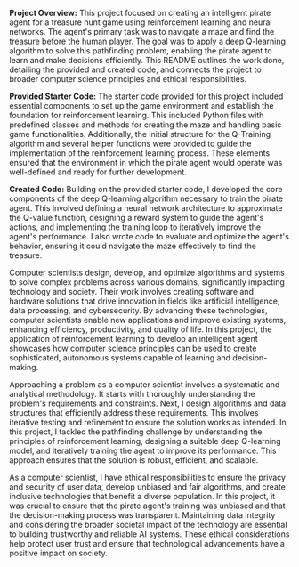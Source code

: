 **Project Overview:** This project focused on creating an intelligent pirate agent for a treasure hunt game using reinforcement learning and neural networks. The agent's primary task was to navigate a maze and find the treasure before the human player. The goal was to apply a deep Q-learning algorithm to solve this pathfinding problem, enabling the pirate agent to learn and make decisions efficiently. This README outlines the work done, detailing the provided and created code, and connects the project to broader computer science principles and ethical responsibilities.

**Provided Starter Code:** The starter code provided for this project included essential components to set up the game environment and establish the foundation for reinforcement learning. This included Python files with predefined classes and methods for creating the maze and handling basic game functionalities. Additionally, the initial structure for the Q-Training algorithm and several helper functions were provided to guide the implementation of the reinforcement learning process. These elements ensured that the environment in which the pirate agent would operate was well-defined and ready for further development.

**Created Code:** Building on the provided starter code, I developed the core components of the deep Q-learning algorithm necessary to train the pirate agent. This involved defining a neural network architecture to approximate the Q-value function, designing a reward system to guide the agent's actions, and implementing the training loop to iteratively improve the agent's performance. I also wrote code to evaluate and optimize the agent's behavior, ensuring it could navigate the maze effectively to find the treasure. 

Computer scientists design, develop, and optimize algorithms and systems to solve complex problems across various domains, significantly impacting technology and society. Their work involves creating software and hardware solutions that drive innovation in fields like artificial intelligence, data processing, and cybersecurity. By advancing these technologies, computer scientists enable new applications and improve existing systems, enhancing efficiency, productivity, and quality of life. In this project, the application of reinforcement learning to develop an intelligent agent showcases how computer science principles can be used to create sophisticated, autonomous systems capable of learning and decision-making.

Approaching a problem as a computer scientist involves a systematic and analytical methodology. It starts with thoroughly understanding the problem's requirements and constraints. Next, I design algorithms and data structures that efficiently address these requirements. This involves iterative testing and refinement to ensure the solution works as intended. In this project, I tackled the pathfinding challenge by understanding the principles of reinforcement learning, designing a suitable deep Q-learning model, and iteratively training the agent to improve its performance. This approach ensures that the solution is robust, efficient, and scalable.

As a computer scientist, I have ethical responsibilities to ensure the privacy and security of user data, develop unbiased and fair algorithms, and create inclusive technologies that benefit a diverse population. In this project, it was crucial to ensure that the pirate agent's training was unbiased and that the decision-making process was transparent. Maintaining data integrity and considering the broader societal impact of the technology are essential to building trustworthy and reliable AI systems. These ethical considerations help protect user trust and ensure that technological advancements have a positive impact on society.
